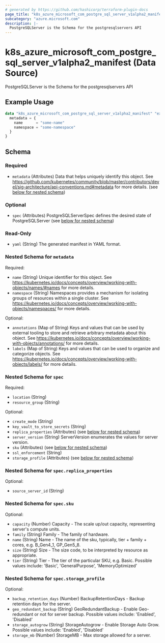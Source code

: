 ```yaml
---
# generated by https://github.com/hashicorp/terraform-plugin-docs
page_title: "k8s_azure_microsoft_com_postgre_sql_server_v1alpha2_manifest Data Source - terraform-provider-k8s"
subcategory: "azure.microsoft.com"
description: |-
  PostgreSQLServer is the Schema for the postgresqlservers API
---
```


# k8s_azure_microsoft_com_postgre_sql_server_v1alpha2_manifest (Data Source)

PostgreSQLServer is the Schema for the postgresqlservers API

## Example Usage

```terraform
data "k8s_azure_microsoft_com_postgre_sql_server_v1alpha2_manifest" "example" {
  metadata = {
    name      = "some-name"
    namespace = "some-namespace"
  }
}
```

<!-- schema generated by tfplugindocs -->
## Schema

### Required

- `metadata` (Attributes) Data that helps uniquely identify this object. See https://github.com/kubernetes/community/blob/master/contributors/devel/sig-architecture/api-conventions.md#metadata for more details. (see [below for nested schema](#nestedatt--metadata))

### Optional

- `spec` (Attributes) PostgreSQLServerSpec defines the desired state of PostgreSQLServer (see [below for nested schema](#nestedatt--spec))

### Read-Only

- `yaml` (String) The generated manifest in YAML format.

<a id="nestedatt--metadata"></a>
### Nested Schema for `metadata`

Required:

- `name` (String) Unique identifier for this object. See https://kubernetes.io/docs/concepts/overview/working-with-objects/names/#names for more details.
- `namespace` (String) Namespaces provides a mechanism for isolating groups of resources within a single cluster. See https://kubernetes.io/docs/concepts/overview/working-with-objects/namespaces/ for more details.

Optional:

- `annotations` (Map of String) Keys and values that can be used by external tooling to store and retrieve arbitrary metadata about this object. See https://kubernetes.io/docs/concepts/overview/working-with-objects/annotations/ for more details.
- `labels` (Map of String) Keys and values that can be used to organize and categorize objects. See https://kubernetes.io/docs/concepts/overview/working-with-objects/labels/ for more details.


<a id="nestedatt--spec"></a>
### Nested Schema for `spec`

Required:

- `location` (String)
- `resource_group` (String)

Optional:

- `create_mode` (String)
- `key_vault_to_store_secrets` (String)
- `replica_properties` (Attributes) (see [below for nested schema](#nestedatt--spec--replica_properties))
- `server_version` (String) ServerVersion enumerates the values for server version.
- `sku` (Attributes) (see [below for nested schema](#nestedatt--spec--sku))
- `ssl_enforcement` (String)
- `storage_profile` (Attributes) (see [below for nested schema](#nestedatt--spec--storage_profile))

<a id="nestedatt--spec--replica_properties"></a>
### Nested Schema for `spec.replica_properties`

Optional:

- `source_server_id` (String)


<a id="nestedatt--spec--sku"></a>
### Nested Schema for `spec.sku`

Optional:

- `capacity` (Number) Capacity - The scale up/out capacity, representing server's compute units.
- `family` (String) Family - The family of hardware.
- `name` (String) Name - The name of the sku, typically, tier + family + cores, e.g. B_Gen4_1, GP_Gen5_8.
- `size` (String) Size - The size code, to be interpreted by resource as appropriate.
- `tier` (String) Tier - The tier of the particular SKU, e.g. Basic. Possible values include: 'Basic', 'GeneralPurpose', 'MemoryOptimized'


<a id="nestedatt--spec--storage_profile"></a>
### Nested Schema for `spec.storage_profile`

Optional:

- `backup_retention_days` (Number) BackupRetentionDays - Backup retention days for the server.
- `geo_redundant_backup` (String) GeoRedundantBackup - Enable Geo-redundant or not for server backup. Possible values include: 'Enabled', 'Disabled'
- `storage_autogrow` (String) StorageAutogrow - Enable Storage Auto Grow. Possible values include: 'Enabled', 'Disabled'
- `storage_mb` (Number) StorageMB - Max storage allowed for a server.
